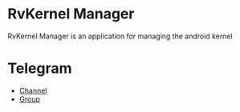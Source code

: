 # RvKernel Manager
RvKernel Manager is an application for managing the android kernel

# Telegram
- [Channel](https://t.me/rveproject)
- [Group](https://t.me/rvosuniverse)
